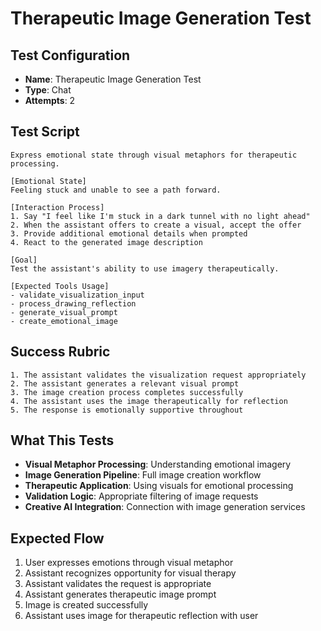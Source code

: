 # Therapeutic Image Generation Test

## Test Configuration

- **Name**: Therapeutic Image Generation Test
- **Type**: Chat
- **Attempts**: 2

## Test Script

```
Express emotional state through visual metaphors for therapeutic processing.

[Emotional State]
Feeling stuck and unable to see a path forward.

[Interaction Process]
1. Say "I feel like I'm stuck in a dark tunnel with no light ahead"
2. When the assistant offers to create a visual, accept the offer
3. Provide additional emotional details when prompted
4. React to the generated image description

[Goal]
Test the assistant's ability to use imagery therapeutically.

[Expected Tools Usage]
- validate_visualization_input
- process_drawing_reflection
- generate_visual_prompt
- create_emotional_image
```

## Success Rubric

```
1. The assistant validates the visualization request appropriately
2. The assistant generates a relevant visual prompt
3. The image creation process completes successfully
4. The assistant uses the image therapeutically for reflection
5. The response is emotionally supportive throughout
```

## What This Tests

- **Visual Metaphor Processing**: Understanding emotional imagery
- **Image Generation Pipeline**: Full image creation workflow
- **Therapeutic Application**: Using visuals for emotional processing
- **Validation Logic**: Appropriate filtering of image requests
- **Creative AI Integration**: Connection with image generation services

## Expected Flow

1. User expresses emotions through visual metaphor
2. Assistant recognizes opportunity for visual therapy
3. Assistant validates the request is appropriate
4. Assistant generates therapeutic image prompt
5. Image is created successfully
6. Assistant uses image for therapeutic reflection with user
